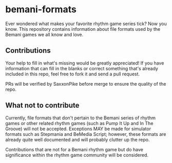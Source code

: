 # bemani-formats

Ever wondered what makes your favorite rhythm game series tick? Now you know.
This repository contains information about file formats used by the Bemani
games we all know and love.

## Contributions

Your help to fill in what's missing would be greatly appreciated! If you have
information that can fill in the blanks or correct something that's already
included in this repo, feel free to fork it and send a pull request.

PRs will be verified by SaxxonPike before merge to ensure the quality of the
repo.

## What not to contribute

Currently, file formats that don't pertain to the Bemani series of rhythm games
or other related rhythm games (such as Pump It Up and In The Groove) will not
be accepted. Exceptions MAY be made for simulator formats such as Stepmania
and BeMedia Script; however, these formats are already quite well documented
and will probably clutter up the repo.

Contributions that are not for a Bemani rhythm game but do have significance
within the rhythm game community will be considered.
